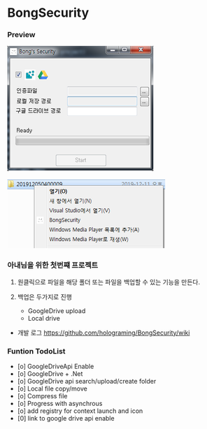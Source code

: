 # BongSecurity

### Preview
![App image](./BongSecurity/res/defaultImage.png)

![Context image](./BongSecurity/res/context_menu.png)




### 아내님을 위한 첫번쨰 프로젝트

1. 원클릭으로 파일을 해당 폴더 또는 파일을 백업할 수 있는 기능을 만든다.

2. 백업은 두가지로 진행
    - GoogleDrive upload
    - Local drive
    
    
- 개발 로그 <https://github.com/holograming/BongSecurity/wiki>  

### Funtion TodoList  
- [o] GoogleDriveApi Enable   
- [o] GoogleDrive + .Net   
- [o] GoogleDrive api search/upload/create folder  
- [o] Local file copy/move
- [o] Compress file  
- [o] Progress with asynchrous  
- [o] add registry for context launch and icon
- [0] link to google drive api enable

